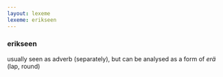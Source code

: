 ```yaml
---
layout: lexeme
lexeme: erikseen
---
```


###  erikseen 
usually seen as adverb (separately), but can be analysed as a form of *erä* (lap, round)

